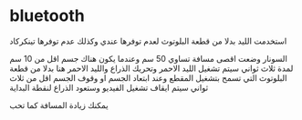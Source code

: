 # bluetooth
استخدمت الليد بدلا من قطعة البلوتوث لعدم توفرها عندي وكذلك عدم توفرها تينكركاد

السونار وضعت اقصى مسافة تساوي 50 سم وعندما يكون هناك جسم اقل من 10 سم لمدة ثلاث ثواني سيتم تشغيل الليد الاحمر وتحريك الذراع والليد الاحمر هنا بدلا من قطعة البلوتوث التي تسمح بتشغيل المقطع وعند ابتعاد الجسم او وقوف الجسم اقل من ثلاث ثواني سيتم ايقاف تشغيل الفيديو وستعود الذراع لنقطة البداية 

يمكنك زيادة المسافة كما تحب

